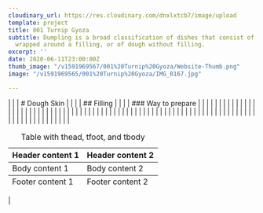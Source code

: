 ```yaml
---
cloudinary_url: https://res.cloudinary.com/dnxlxtcb7/image/upload
template: project
title: 001 Turnip Gyoza
subtitle: Dumpling is a broad classification of dishes that consist of pieces of dough
  wrapped around a filling, or of dough without filling.
excerpt: ''
date: 2020-06-11T23:00:00Z
thumb_image: "/v1591969567/001%20Turnip%20Gyoza/Website-Thumb.png"
image: "/v1591969565/001%20Turnip%20Gyoza/IMG_0167.jpg"

---
```

|  |  | # Dough Skin |
|  |  | ## Filling |
|  |  | ### Way to prepare |
|  |  |  |
|  |  | <table> |
|  |  | <caption>Table with thead, tfoot, and tbody</caption> |
|  |  | <thead> |
|  |  | <tr> |
|  |  | <th>Header content 1</th> |
|  |  | <th>Header content 2</th> |
|  |  | </tr> |
|  |  | </thead> |
|  |  | <tbody> |
|  |  | <tr> |
|  |  | <td>Body content 1</td> |
|  |  | <td>Body content 2</td> |
|  |  | </tr> |
|  |  | </tbody> |
|  |  | <tfoot> |
|  |  | <tr> |
|  |  | <td>Footer content 1</td> |
|  |  | <td>Footer content 2</td> |
|  |  | </tr> |
|  |  | </tfoot> |
|  |  | </table> |